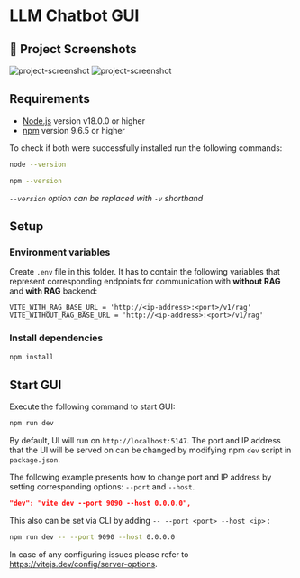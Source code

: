 # LLM Chatbot GUI

## 📸 Project Screenshots

![project-screenshot](https://i.imgur.com/2Q1tkW3.png)
![project-screenshot](https://i.imgur.com/ERaSnYi.png)

## Requirements

- [Node.js](https://nodejs.org/) version v18.0.0 or higher
- [npm](https://www.npmjs.com/) version 9.6.5 or higher

To check if both were successfully installed run the following commands:

```bash
node --version
```

```bash
npm --version
```

_```--version``` option can be replaced with ```-v``` shorthand_

## Setup

### Environment variables

Create ```.env``` file in this folder. It has to contain the following variables that represent corresponding endpoints
for communication with **without RAG** and **with RAG** backend:

```
VITE_WITH_RAG_BASE_URL = 'http://<ip-address>:<port>/v1/rag'
VITE_WITHOUT_RAG_BASE_URL = 'http://<ip-address>:<port>/v1/rag'
```

### Install dependencies

```bash
npm install
```

## Start GUI

Execute the following command to start GUI:

```bash
npm run dev
```

By default, UI will run on ```http://localhost:5147```.
The port and IP address that the UI will be served on can be changed by modifying npm ```dev``` script
in ```package.json```.

The following example presents how to change port and IP address by setting corresponding options: ```--port```
and ```--host```.

```json
"dev": "vite dev --port 9090 --host 0.0.0.0",
```

This also can be set via CLI by adding ```-- --port <port> --host <ip>``` :

```bash
npm run dev -- --port 9090 --host 0.0.0.0
```

In case of any configuring issues please refer to https://vitejs.dev/config/server-options.
